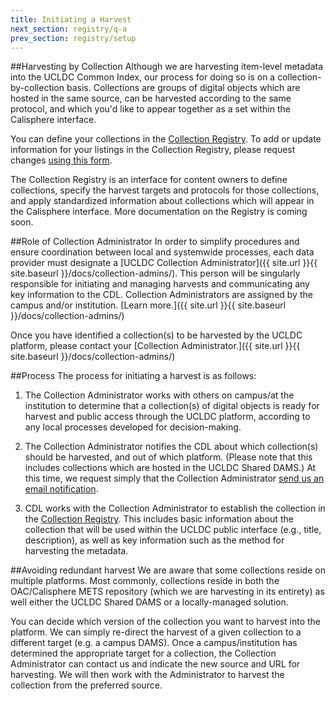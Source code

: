 ```yaml
---
title: Initiating a Harvest
next_section: registry/q-a
prev_section: registry/setup
---
```


##Harvesting by Collection
Although we are harvesting item-level metadata into the UCLDC Common Index, our process for doing so is on a collection-by-collection basis. Collections are groups of digital objects which are hosted in the same source, can be harvested according to the same protocol, and which you'd like to appear together as a set within the Calisphere interface. 

You can define your collections in the [Collection Registry](http://registry.cdlib.org). To add or update information for your listings in the Collection Registry, please request changes <a href="https://docs.google.com/forms/d/1ETVSMuRu1YlsDwp2iFRJTEp59ZulqvsoEoIcgJ09QZg/viewform">using this form</a>.

<div class="note"><p>The Collection Registry is an interface for content owners to define collections, specify the harvest targets and protocols for those collections, and apply standardized information about collections which will appear in the Calisphere interface. More documentation on the Registry is coming soon.</p></div>

##Role of Collection Administrator
In order to simplify procedures and ensure coordination between local and systemwide processes, each data provider must designate a [UCLDC Collection Administrator]({{ site.url }}{{ site.baseurl }}/docs/collection-admins/). This person will be singularly responsible for initiating and managing harvests and communicating any key information to the CDL. Collection Administrators are assigned by the campus and/or institution. [Learn more.]({{ site.url }}{{ site.baseurl }}/docs/collection-admins/)

Once you have identified a collection(s) to be harvested by the UCLDC platform, please contact your [Collection Administrator.]({{ site.url }}{{ site.baseurl }}/docs/collection-admins/)

##Process
The process for initiating a harvest is as follows:

1. The Collection Administrator works with others on campus/at the institution to determine that a collection(s) of digital objects is ready for harvest and public access through the UCLDC platform, according to any local processes developed for decision-making.

2. The Collection Administrator notifies the CDL about which collection(s) should be harvested, and out of which platform. (Please note that this includes collections which are hosted in the UCLDC Shared DAMS.) At this time, we request simply that the Collection Administrator [send us an email notification](mailto:ucldc@ucop.edu).

3. CDL works with the Collection Administrator to establish the collection in the [Collection Registry](http://registry.cdlib.org). This includes basic information about the collection that will be used within the UCLDC public interface (e.g., title, description), as well as key information such as the method for harvesting the metadata.

##Avoiding redundant harvest
We are aware that some collections reside on multiple platforms. Most commonly, collections reside in both the OAC/Calisphere METS repository (which we are harvesting in its entirety) as well either the UCLDC Shared DAMS or a locally-managed solution.

You can decide which version of the collection you want to harvest into the platform. We can simply re-direct the harvest of a given collection to a different target (e.g. a campus DAMS). Once a campus/institution has determined the appropriate target for a collection, the Collection Administrator can contact us and indicate the new source and URL for harvesting. We will then work with the Administrator to harvest the collection from the preferred source.

